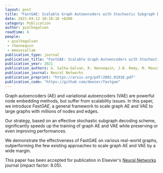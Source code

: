 ```yaml
---
layout: post
title: "FastGAE: Scalable Graph Autoencoders with Stochastic Subgraph Decoding"
date: 2021-04-12 10:10:10 +0200
category: Publication
author: gsalhagalvan
readtime: 6
people:
 - gsalhagalvan
 - rhennequin
 - mmoussallam
publication_type: journal
publication_title: "FastGAE: Scalable Graph Autoencoders with Stochastic Subgraph Decoding"
publication_year: 2021
publication_authors: G. Salha-Galvan, R. Hennequin, J-B. Remy, M. Moussallam, M. Vazirgiannis
publication_journal: Neural Networks
publication_preprint: "https://arxiv.org/pdf/2002.01910.pdf"
publication_code: "https://github.com/deezer/fastgae"
---
```


Graph autoencoders (AE) and variational autoencoders (VAE) are powerful node embedding methods, but suffer from scalability issues. In this paper, we introduce _FastGAE_, a general framework to scale graph AE and VAE to large graphs with millions of nodes and edges.

Our strategy, based on an effective stochastic subgraph decoding scheme, significantly speeds up the training of graph AE and VAE while preserving or even improving performances. 

We demonstrate the effectiveness of FastGAE on various real-world graphs, outperforming the few existing approaches to scale graph AE and VAE by a wide margin.

This paper has been accepted for publication in Elsevier's [Neural Networks](https://www.journals.elsevier.com/neural-networks) journal (impact factor: 8.05).
